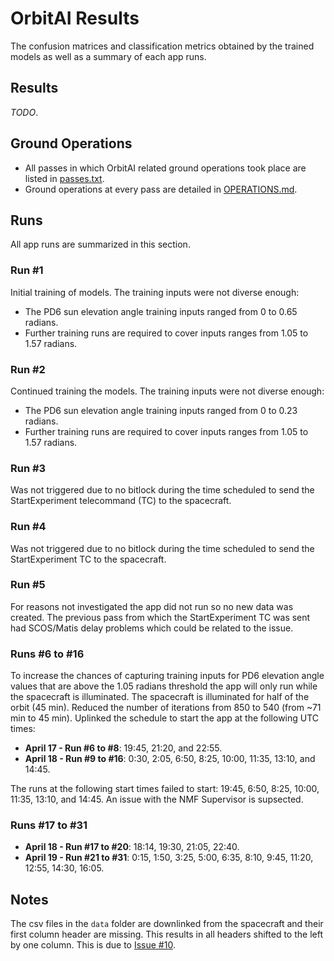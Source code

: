 # OrbitAI Results
The confusion matrices and classification metrics obtained by the trained models as well as a summary of each app runs.

## Results
_TODO_.

## Ground Operations
- All passes in which OrbitAI related ground operations took place are listed in [passes.txt](passes.txt).
- Ground operations at every pass are detailed in [OPERATIONS.md](OPERATIONS.md).

## Runs
All app runs are summarized in this section.
### Run #1
Initial training of models. The training inputs were not diverse enough:
- The PD6 sun elevation angle training inputs ranged from 0 to 0.65 radians.
- Further training runs are required to cover inputs ranges from 1.05 to 1.57 radians.
### Run #2
Continued training the models. The training inputs were not diverse enough:
- The PD6 sun elevation angle training inputs ranged from 0 to 0.23 radians.
- Further training runs are required to cover inputs ranges from 1.05 to 1.57 radians.
### Run #3
Was not triggered due to no bitlock during the time scheduled to send the StartExperiment telecommand (TC) to the spacecraft.

### Run #4
Was not triggered due to no bitlock during the time scheduled to send the StartExperiment TC to the spacecraft.

### Run #5
For reasons not investigated the app did not run so no new data was created. The previous pass from which the StartExperiment TC was sent had SCOS/Matis delay problems which could be related to the issue.

### Runs #6 to #16
To increase the chances of capturing training inputs for PD6 elevation angle values that are above the 1.05 radians threshold the app will only run while the spacecraft is illuminated. The spacecraft is illuminated for half of the orbit (45 min). Reduced the number of iterations from 850 to 540 (from ~71 min to 45 min). Uplinked the schedule to start the app at the following UTC times: 
 - **April 17 - Run \#6 to \#8**: 19:45, 21:20, and 22:55.
 - **April 18 - Run \#9 to \#16**: 0:30, 2:05, 6:50, 8:25, 10:00, 11:35, 13:10, and 14:45.

The runs at the following start times failed to start: 19:45, 6:50, 8:25, 10:00, 11:35, 13:10, and 14:45. An issue with the NMF Supervisor is supsected.

### Runs #17 to #31
 - **April 18 - Run \#17 to \#20**: 18:14, 19:30, 21:05, 22:40.
 - **April 19 - Run \#21 to \#31**: 0:15, 1:50, 3:25, 5:00, 6:35, 8:10, 9:45, 11:20, 12:55, 14:30, 16:05.

## Notes
The csv files in the `data` folder are downlinked from the spacecraft and their first column header are missing. This results in all headers shifted to the left by one column. This is due to [Issue #10](https://github.com/georgeslabreche/opssat-orbitai/issues/10).